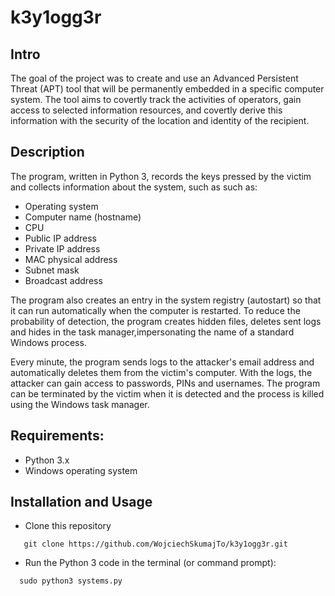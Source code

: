 # k3y1ogg3r

## Intro

The goal of the project was to create and use an Advanced Persistent Threat (APT) tool that will be permanently embedded in a specific computer system. The tool aims to covertly track the activities of operators, gain access to selected information resources, and covertly derive this information with the security of the location and identity of the recipient.

## Description 

The program, written in Python 3, records the keys pressed by the victim and collects information about the system, such as 
such as:
- Operating system
- Computer name (hostname)
- CPU
- Public IP address
- Private IP address
- MAC physical address
- Subnet mask
- Broadcast address

The program also creates an entry in the system registry (autostart) so that it can run automatically when the computer is restarted. To reduce the probability of detection, the program creates hidden files, deletes sent logs and hides in the task manager,impersonating the name of a standard Windows process.

Every minute, the program sends logs to the attacker's email address and automatically deletes them from the victim's computer. With the logs, the attacker can gain access to passwords, PINs and usernames. The program can be terminated by the victim when it is detected and the process is killed using the Windows task manager.

## Requirements:
- Python 3.x
- Windows operating system

## Installation and Usage
- Clone this repository
```shell
   git clone https://github.com/WojciechSkumajTo/k3y1ogg3r.git 
```
- Run the Python 3 code in the terminal (or command prompt):
```shell
  sudo python3 systems.py
```
